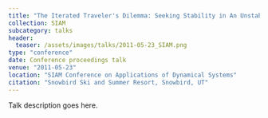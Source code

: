 ```yaml
---
title: "The Iterated Traveler's Dilemma: Seeking Stability in An Unstable Action Space"
collection: SIAM
subcategory: talks
header: 
  teaser: /assets/images/talks/2011-05-23_SIAM.png
type: "conference"
date: Conference proceedings talk
venue: "2011-05-23"
location: "SIAM Conference on Applications of Dynamical Systems"
citation: "Snowbird Ski and Summer Resort, Snowbird, UT"
---
```


Talk description goes here.